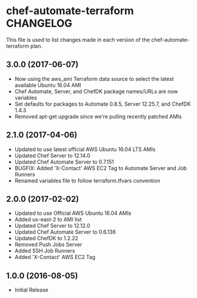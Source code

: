 # chef-automate-terraform CHANGELOG
This file is used to list changes made in each version of the chef-automate-terraform plan.

## 3.0.0 (2017-06-07)

- Now using the aws_ami Terraform data source to select the latest available Ubuntu 16.04 AMI
- Chef Automate, Server, and ChefDK package names/URLs are now variables
- Set defaults for packages to Automate 0.8.5, Server 12.25.7, and ChefDK 1.4.3
- Removed apt-get upgrade since we're pulling recently patched AMIs

## 2.1.0 (2017-04-06)

- Updated to use latest official AWS Ubuntu 16.04 LTS AMIs
- Updated Chef Server to 12.14.0
- Updated Chef Automate Server to 0.7.151
- BUGFIX: Added 'X-Contact' AWS EC2 Tag to Automate Server and Job Runners
- Renamed variables file to follow terraform.tfvars convention

## 2.0.0 (2017-02-02)

- Updated to use Official AWS Ubuntu 16.04 AMIs
- Added us-east-2 to AMI list
- Updated Chef Server to 12.12.0
- Updated Chef Automate Server to 0.6.136
- Updated ChefDK to 1.2.22
- Removed Push Jobs Server
- Added SSH Job Runners
- Added 'X-Contact' AWS EC2 Tag

## 1.0.0 (2016-08-05)

- Initial Release
